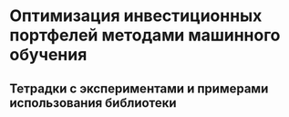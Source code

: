# Оптимизация инвестиционных портфелей методами машинного обучения

## Тетрадки с экспериментами и примерами использования библиотеки



